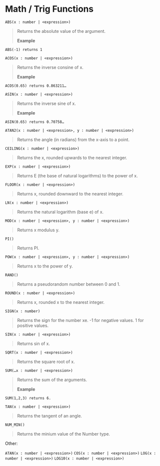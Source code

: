 
# Math / Trig Functions

``ABS(x : number | <expression>)``

>Returns the absolute value of the argument. 
>
>**Example** 
```
ABS(-1) returns 1 
```

``ACOS(x : number | <expression>)``

>Returns the inverse consine of x. 
>
>**Example** 
```
ACOS(0.65) returns 0.863211… 
```

```ASIN(x : number | <expression>)```

>Returns the inverse sine of x. 
>
>**Example** 
```
ASIN(0.65) returns 0.70758…     
```
                                                                          

```ATAN2(x : number | <expression>, y : number | <expression>)```	

>Returns the angle (in radians) from the x-axis to a point.                 

```CEILING(x : number | <expression>)```    

>Returns the x, rounded upwards to the nearest integer.                     
                                                                          

```EXP(x : number | <expression>)```

>Returns E (the base of natural logarithms) to the power of x.              

```FLOOR(x : number | <expression>)```    

>Returns x, rounded downward to the nearest integer.                        

```LN(x : number | <expression>)```

>Returns the natural logarithm (base e) of x.                               



```MOD(x : number | <expression>, y : number | <expression>)``` 	

>Returns x modulus y.                                                       

```PI()```

>Returns PI.                                                                

```POW(x : number | <expression>, y : number | <expression>)```  

>Returns x to the power of y.                                               

```RAND()``` 

>Returns a pseudorandom number between 0 and 1.                             

```ROUND(x : number | <expression>)```              

>Returns x, rounded x to the nearest integer.                               

```SIGN(x : number)```

>Returns the sign for the number xe. -1 for negative values. 1 for positive values.

```SIN(x : number | <expression>)```

>Returns sin of x.                                                         

```SQRT(x : number | <expression>)```

>Returns the square root of x.                                              

```SUM(…x : number | <expression>)```

>Returns the sum of the arguments. 
>
>**Example** 
```
SUM(1,2,3) returns 6.
```        

```TAN(x : number | <expression>)```

>Returns the tangent of an angle.                                           

```NUM_MIN()```

>Returns the minium value of the Number type.     

Other:

```ATAN(x : number | <expression>)```
```COS(x : number | <expression>)```
```LOG(x : number | <expression>)```
```LOG10(x : number | <expression>)```                 
